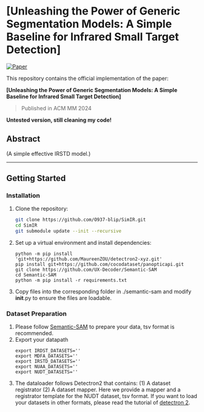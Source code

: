 # [Unleashing the Power of Generic Segmentation Models: A Simple Baseline for Infrared Small Target Detection]

[![Paper](https://img.shields.io/badge/arXiv-Paper-blue)](https://arxiv.org/abs/2409.04714) 

This repository contains the official implementation of the paper:

**[Unleashing the Power of Generic Segmentation Models: A Simple Baseline for Infrared Small Target Detection]**
> Published in ACM MM 2024

**Untested version, still cleaning my code!**
## Abstract

(A simple effective IRSTD model.)

---

## Getting Started

### Installation
   
1. Clone the repository:

   ```bash
   git clone https://github.com/O937-blip/SimIR.git
   cd SimIR
   git submodule update --init --recursive
   ```

2. Set up a virtual environment and install dependencies:

   ```pip3 install torch==1.13.1 torchvision==0.14.1 --extra-index-url https://download.pytorch.org/whl/cu113 #Adjust the command according to your environment.
   python -m pip install 'git+https://github.com/MaureenZOU/detectron2-xyz.git'
   pip install git+https://github.com/cocodataset/panopticapi.git
   git clone https://github.com/UX-Decoder/Semantic-SAM
   cd Semantic-SAM
   python -m pip install -r requirements.txt
   ```

3. Copy files into the corresponding folder in ./semantic-sam and modify __init__.py to ensure the files are loadable.



### Dataset Preparation

1. Please follow [Semantic-SAM](https://github.com/UX-Decoder/Semantic-SAM/blob/main/DATASET.md) to prepare your data, tsv format is recommended. 
2. Export your datapath
   ```
   export IRDST_DATASETS=''
   export MDFA_DATASETS=''
   export IRSTD_DATASETS=''
   export NUAA_DATASETS=''
   export NUDT_DATASETS=''
   ```
3. The dataloader follows Detectron2 that contains:
   (1) A dataset registrator
   (2) A dataset mapper.
   Here we provide a mapper and a registrator template for the NUDT dataset, tsv format. If you want to load your datasets in other formats, please read the tutorial of [detectron 2](https://detectron2.readthedocs.io/en/latest/tutorials/datasets.html).

